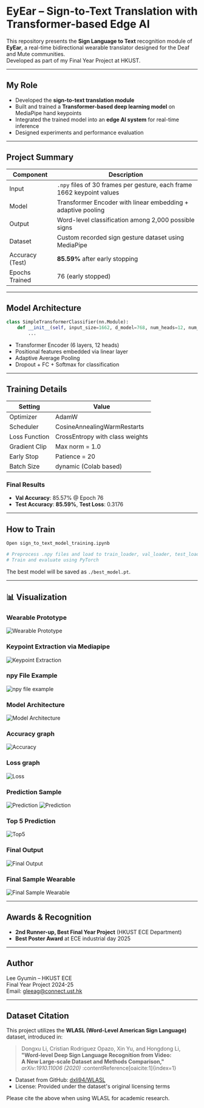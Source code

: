 
#  EyEar – Sign-to-Text Translation with Transformer-based Edge AI

This repository presents the **Sign Language to Text** recognition module of **EyEar**, a real-time bidirectional wearable translator designed for the Deaf and Mute communities.  
Developed as part of my Final Year Project at HKUST.

---

##  My Role

- Developed the **sign-to-text translation module**
- Built and trained a **Transformer-based deep learning model** on MediaPipe hand keypoints
- Integrated the trained model into an **edge AI system** for real-time inference
- Designed experiments and performance evaluation

---

## Project Summary

| Component       | Description |
|------------------|-------------|
| Input            | `.npy` files of 30 frames per gesture, each frame 1662 keypoint values|
| Model            | Transformer Encoder with linear embedding + adaptive pooling |
| Output           | Word-level classification among 2,000 possible signs |
| Dataset          | Custom recorded sign gesture dataset using MediaPipe |
| Accuracy (Test)  | **85.59%** after early stopping |
| Epochs Trained   | 76 (early stopped) |

---

## Model Architecture

```python
class SimpleTransformerClassifier(nn.Module):
    def __init__(self, input_size=1662, d_model=768, num_heads=12, num_layers=6, num_classes=2000):
        ...
```

- Transformer Encoder (6 layers, 12 heads)
- Positional features embedded via linear layer
- Adaptive Average Pooling
- Dropout + FC + Softmax for classification

---

## Training Details

| Setting         | Value       |
|------------------|-------------|
| Optimizer        | AdamW       |
| Scheduler        | CosineAnnealingWarmRestarts |
| Loss Function    | CrossEntropy with class weights |
| Gradient Clip    | Max norm = 1.0 |
| Early Stop       | Patience = 20 |
| Batch Size       | dynamic (Colab based) |

### Final Results

- **Val Accuracy**: 85.57% @ Epoch 76  
- **Test Accuracy**: **85.59%**, **Test Loss**: 0.3176

---

## How to Train

```bash
Open sign_to_text_model_training.ipynb

# Preprocess .npy files and load to train_loader, val_loader, test_loader
# Train and evaluate using PyTorch
```

The best model will be saved as `./best_model.pt`.

---
## 📊 Visualization

### Wearable Prototype
![Wearable Prototype](figures/wearableprototype.png)

### Keypoint Extraction via Mediapipe
![Keypoint Extraction](figures/keypointextraction.png)
### npy File Example
![npy file example](figures/npyexample.png)
### Model Architecture
![Model Architecture](figures/modelarchitecture.png)
### Accuracy graph
![Accuracy](figures/acc.png)
### Loss graph
![Loss](figures/loss.png)
### Prediction Sample 
![Prediction](figures/sample1.png)
![Prediction](figures/sample2.png)
### Top 5 Prediction
![Top5](figures/top5.png)

### Final Output
![Final Output](figures/finaloutput.png)
### Final Sample Wearable
![Final Sample Wearable](figures/finalsamplewearable.png)


---

## Awards & Recognition

- **2nd Runner-up, Best Final Year Project** (HKUST ECE Department)
- **Best Poster Award** at ECE industrial day 2025

---

## Author

Lee Gyumin – HKUST ECE  
Final Year Project 2024-25  
Email: gleeag@connect.ust.hk

---

## Dataset Citation

This project utilizes the **WLASL (Word-Level American Sign Language)** dataset, introduced in:

> Dongxu Li, Cristian Rodriguez Opazo, Xin Yu, and Hongdong Li,  
> **"Word‑level Deep Sign Language Recognition from Video:  
> A New Large‑scale Dataset and Methods Comparison,"**  
> *arXiv:1910.11006 (2020)* :contentReference[oaicite:1]{index=1}

- Dataset from GitHub: [dxli94/WLASL](https://github.com/dxli94/WLASL)
- License: Provided under the dataset's original licensing terms

Please cite the above when using WLASL for academic research.
